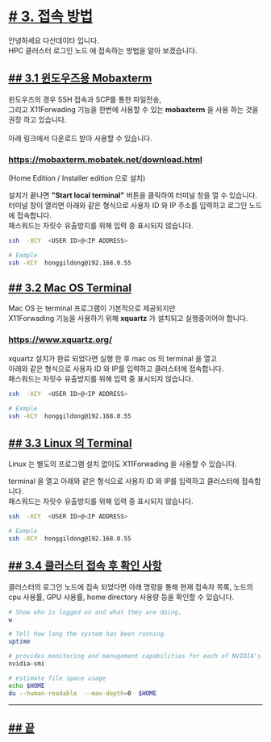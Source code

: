 [userguide]: https://github.com/dasandata/Open_HPC/tree/master/Document/User%20Guide#-%EB%AA%A9%EC%B0%A8
[ohpc]: http://openhpc.community/
[slurm]: https://slurm.schedmd.com/
[3]: https://github.com/dasandata/Open_HPC/tree/master/Document/User%20Guide/3_access

# [# 3.   접속 방법][userguide]

안녕하세요 다산데이타 입니다.  
HPC 클러스터 로그인 노드 에 접속하는 방법을 알아 보겠습니다.  

## [## 3.1  윈도우즈용 Mobaxterm][3]

윈도우즈의 경우 SSH 접속과 SCP를 통한 파일전송,  
그리고 X11Forwading 기능을 한번에 사용할 수 있는 **mobaxterm** 을 사용 하는 것을 권장 하고 있습니다.  
<br>
아래 링크에서 다운로드 받아 사용할 수 있습니다.  

### https://mobaxterm.mobatek.net/download.html  
(Home Edition / Installer edition 으로 설치)  

설치가 끝나면 **"Start local terminal"** 버튼을 클릭하여 터미널 창을 열 수 있습니다.  
터미널 창이 열리면 아래와 같은 형식으로 사용자 ID 와 IP 주소를 입력하고 로그인 노드에 접속합니다.  
패스워드는 자릿수 유출방지를 위해 입력 중 표시되지 않습니다.  

```bash
ssh  -XCY  <USER ID>@<IP ADDRESS>

# Exmple
ssh -XCY  honggildong@192.168.0.55
```

## [## 3.2  Mac OS Terminal][3]

Mac OS 는 terminal 프로그램이 기본적으로 제공되지만  
X11Forwading 기능을 사용하기 위해 **xquartz** 가 설치되고 실행중이어야 합니다.  

### https://www.xquartz.org/

xquartz 설치가 완료 되었다면 실행 한 후 mac os 의 terminal 을 열고  
아래와 같은 형식으로 사용자 ID 와 IP를 입력하고 클러스터에 접속합니다.  
패스워드는 자릿수 유출방지를 위해 입력 중 표시되지 않습니다.  

```bash
ssh  -XCY  <USER ID>@<IP ADDRESS>

# Exmple
ssh -XCY  honggildong@192.168.0.55
```

## [## 3.3  Linux 의 Terminal][3]

Linux 는 별도의 프로그램 설치 없이도 X11Forwading 을 사용할 수 있습니다.  

terminal 을 열고 아래와 같은 형식으로 사용자 ID 와 IP를 입력하고 클러스터에 접속합니다.  
패스워드는 자릿수 유출방지를 위해 입력 중 표시되지 않습니다.  

```bash
ssh  -XCY  <USER ID>@<IP ADDRESS>

# Exmple
ssh -XCY  honggildong@192.168.0.55
```

## [## 3.4 클러스터 접속 후 확인 사항][3]

클러스터의 로그인 노드에 접속 되었다면 아래 명령을 통해
현재 접속자 목록, 노드의 cpu 사용률, GPU 사용률, home directory 사용량 등을 확인할 수 있습니다.

```bash
# Show who is logged on and what they are doing.
w

# Tell how long the system has been running.
uptime

# provides monitoring and management capabilities for each of NVIDIA's devices
nvidia-smi

# estimate file space usage
echo $HOME
du --human-readable  --max-depth=0  $HOME

```

***
## [## 끝][userguide]
